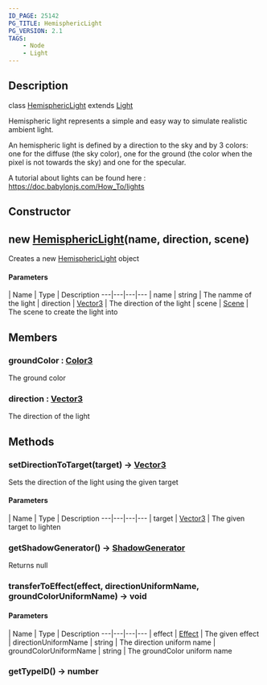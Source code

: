 ```yaml
---
ID_PAGE: 25142
PG_TITLE: HemisphericLight
PG_VERSION: 2.1
TAGS:
    - Node
    - Light
---
```

## Description

class [HemisphericLight](/classes/2.5/HemisphericLight) extends [Light](/classes/2.5/Light)

Hemispheric light represents a simple and easy way to simulate realistic ambient light.

An hemispheric light is defined by a direction to the sky and by 3 colors: one for the diffuse (the sky color), one for the ground (the color when the pixel is not towards the sky) and one for the specular.

A tutorial about lights can be found here : https://doc.babylonjs.com/How_To/lights

## Constructor

## new [HemisphericLight](/classes/2.5/HemisphericLight)(name, direction, scene)

Creates a new [HemisphericLight](/classes/2.5/HemisphericLight) object

#### Parameters
 | Name | Type | Description
---|---|---|---
 | name | string |     The namme of the light
 | direction | [Vector3](/classes/2.5/Vector3) |     The direction of the light
 | scene | [Scene](/classes/2.5/Scene) |     The scene to create the light into
## Members

### groundColor : [Color3](/classes/2.5/Color3)

The ground color

### direction : [Vector3](/classes/2.5/Vector3)

The direction of the light

## Methods

### setDirectionToTarget(target) &rarr; [Vector3](/classes/2.5/Vector3)

Sets the direction of the light using the given target

#### Parameters
 | Name | Type | Description
---|---|---|---
 | target | [Vector3](/classes/2.5/Vector3) |     The given target to lighten

### getShadowGenerator() &rarr; [ShadowGenerator](/classes/2.5/ShadowGenerator)

Returns null
### transferToEffect(effect, directionUniformName, groundColorUniformName) &rarr; void



#### Parameters
 | Name | Type | Description
---|---|---|---
 | effect | [Effect](/classes/2.5/Effect) |     The given effect
 | directionUniformName | string |     The direction uniform name
 | groundColorUniformName | string |     The groundColor uniform name
### getTypeID() &rarr; number


